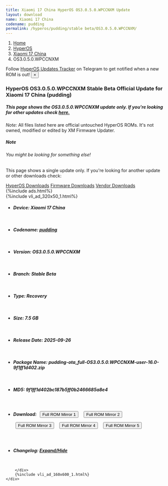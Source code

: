 ```yaml
---
title: Xiaomi 17 China HyperOS OS3.0.5.0.WPCCNXM Update
layout: download
name: Xiaomi 17 China
codename: pudding
permalink: /hyperos/pudding/stable beta/OS3.0.5.0.WPCCNXM/
---
```

<nav aria-label="breadcrumb">
    <ol class="breadcrumb">
        <li class="breadcrumb-item"><a href="/">Home</a></li>
        <li class="breadcrumb-item"><a href="/hyperos/">HyperOS</a></li>
        <li class="breadcrumb-item"><a href="/hyperos/pudding/">Xiaomi 17 China</a></li>
        <li class="breadcrumb-item active" aria-current="page">OS3.0.5.0.WPCCNXM</li>
    </ol>
</nav>
<div class="alert alert-primary alert-dismissible fade show" role="alert">
    Follow <a href="https://t.me/MIUIUpdatesTracker" class="alert-link">HyperOS Updates Tracker</a> on Telegram to get
    notified when a new ROM is out!
    <button type="button" class="close" data-dismiss="alert" aria-label="Close">
        <span aria-hidden="true">&times;</span>
    </button>
</div>
<div class="col-12 mx-auto">
    <h3 class="title bg-light p-2 rounded">HyperOS OS3.0.5.0.WPCCNXM Stable Beta Official Update for Xiaomi 17 China (pudding)</h3>
    <h5>This page shows the OS3.0.5.0.WPCCNXM update only. If you're looking for other updates check
        <a href="/hyperos/pudding/">here.</a></h5>
    <p><i>Note: </i>All files listed here are official untouched HyperOS ROMs.
        It's not owned, modified or edited by XM Firmware Updater.</p>
    <div class="card">
        <div class="card-body">
            <h5 class="card-title">Note</h5>
            <h6 class="card-subtitle mb-2 text-muted">You might be looking for something else!</h6>
            <p class="card-text">This page shows a single update only.
                If you're looking for another update or other downloads check:</p>
            <a href="/hyperos/" class="card-link">HyperOS Downloads</a>
            <a href="/firmware/" class="card-link">Firmware Downloads</a>
            <a href="/vendor/" class="card-link">Vendor Downloads</a>
        </div>
    </div>
    {%include ads.html%}
    <div class="row justify-content-center">
        <div class="col-10" id="downloads">
                    <div class="card card-body">
            {%include vli_ad_320x50_1.html%}
            <ul class="list-unstyled">
                <li style="padding-bottom: 10px;">
                    <h5><b>Device: </b>Xiaomi 17 China</h5>
                </li>
                <li style="padding-bottom: 10px;">
                    <h5><b>Codename: </b> <a href="/hyperos/pudding/" target="_blank">pudding</a> </h5>
                </li>
                <li style="padding-bottom: 10px;">
                    <h5><b>Version: </b>OS3.0.5.0.WPCCNXM</h5>
                </li>
                <li style="padding-bottom: 10px;">
                    <h5><b>Branch: </b>Stable Beta</h5>
                </li>
                <li style="padding-bottom: 10px;">
                    <h5><b>Type: </b>Recovery</h5>
                </li>
                <li style="padding-bottom: 10px;">
                    <h5><b>Size: </b>7.5 GB</h5>
                </li>
                <li style="padding-bottom: 10px;">
                    <h5><b>Release Date: </b>2025-09-26</h5>
                </li>
                <li style="padding-bottom: 10px;">
                    <h5><b>Package Name: </b><span id="filename" class="text-dark">pudding-ota_full-OS3.0.5.0.WPCCNXM-user-16.0-9f1ff1d402.zip</span></h5>
                </li>
                <li style="padding-bottom: 10px;">
                    <h5><b>MD5: </b><span id="md5" class="text-muted">9f1ff1d402bc187b5ff0b2466685a8e4</span></h5>
                </li>
                <li style="padding-bottom: 10px;">
                    <h5><b>Download: </b> <button type="button" id="download" class="btn btn-primary" style="margin: 7px;" onclick="window.open('https://cdnorg.d.miui.com/OS3.0.5.0.WPCCNXM/pudding-ota_full-OS3.0.5.0.WPCCNXM-user-16.0-9f1ff1d402.zip', '_blank');"><i class="fa fa-download"></i> Full ROM Mirror 1</button> <button type="button" id="download" class="btn btn-primary" style="margin: 7px;" onclick="window.open('https://bkt-sgp-miui-ota-update-alisgp.oss-ap-southeast-1.aliyuncs.com/OS3.0.5.0.WPCCNXM/pudding-ota_full-OS3.0.5.0.WPCCNXM-user-16.0-9f1ff1d402.zip', '_blank');"><i class="fa fa-download"></i> Full ROM Mirror 2</button> <button type="button" id="download" class="btn btn-primary" style="margin: 7px;" onclick="window.open('https://bn.d.miui.com/OS3.0.5.0.WPCCNXM/pudding-ota_full-OS3.0.5.0.WPCCNXM-user-16.0-9f1ff1d402.zip', '_blank');"><i class="fa fa-download"></i> Full ROM Mirror 3</button> <button type="button" id="download" class="btn btn-primary" style="margin: 7px;" onclick="window.open('https://bigota.d.miui.com/OS3.0.5.0.WPCCNXM/pudding-ota_full-OS3.0.5.0.WPCCNXM-user-16.0-9f1ff1d402.zip', '_blank');"><i class="fa fa-download"></i> Full ROM Mirror 4</button> <button type="button" id="download" class="btn btn-primary" style="margin: 7px;" onclick="window.open('https://hugeota.d.miui.com/OS3.0.5.0.WPCCNXM/pudding-ota_full-OS3.0.5.0.WPCCNXM-user-16.0-9f1ff1d402.zip', '_blank');"><i class="fa fa-download"></i> Full ROM Mirror 5</button></h5>
                </li>
                <li style="padding-bottom: 10px;">
                    <h5><b>Changelog: </b><a href="#pudding_1_changelog" data-toggle="collapse" role="button"
                            aria-expanded="false" aria-controls="pudding_1_changelog"> <i class="fa fa-arrow-down"
                                aria-hidden="true"></i> Expand/Hide</a></h5>
                    <div class="collapse" id="pudding_1_changelog">
                        <p id="changelog_text"></p>
                    </div>
                </li>
            </ul>
        </div>

        </div>
        {%include vli_ad_160x600_1.html%}
    </div>
</div>
